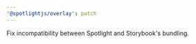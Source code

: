 ```yaml
---
'@spotlightjs/overlay': patch
---
```


Fix incompatibility between Spotlight and Storybook's bundling.
